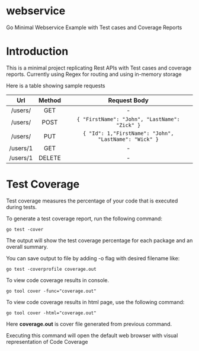 # webservice
Go Minimal Webservice Example with Test cases and Coverage Reports


# Introduction

This is a minimal project replicating Rest APIs with Test cases and coverage reports. 
Currently using Regex for routing and using in-memory storage

Here is a table showing sample requests

|   	**Url**|   	**Method**|   	**Request Body**|
|:-:	|:-:	|:-:	|
|   	/users/|   	GET|   	-|
|   	/users/|   	POST|   	```{ "FirstName": "John", "LastName": "Zick" }```|
|   	/users/|   	PUT|   	```{ "Id": 1,"FirstName": "John", "LastName": "Wick" }```|
|   	/users/1|   	GET|   	-|
|   	/users/1|   	DELETE|   	-|

# Test Coverage

Test coverage measures the percentage of your code that is executed during tests.

To generate a test coverage report, run the following command:


```
go test -cover
```

The output will show the test coverage percentage for each package and an overall summary.

You can save output to file by adding -o flag with desired filename like:

```
go test -coverprofile coverage.out
```

To view code coverage results in console.


```
go tool cover -func="coverage.out"
```

To view code coverage results in html page, use the following command:

```
go tool cover -html="coverage.out"
```

Here **coverage.out** is cover file generated from previous command.

Executing this command will open the default web browser with visual representation of Code Coverage


